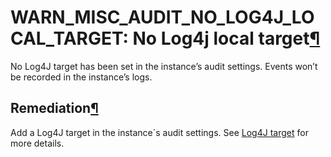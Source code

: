 WARN\_MISC\_AUDIT\_NO\_LOG4J\_LOCAL\_TARGET: No Log4j local target[¶](#warn-misc-audit-no-log4j-local-target-no-log4j-local-target "Permalink to this heading")
===============================================================================================================================================================


No Log4J target has been set in the instance’s audit settings. Events won’t be recorded in the instance’s logs.



Remediation[¶](#remediation "Permalink to this heading")
--------------------------------------------------------


Add a Log4J target in the instance\`s audit settings. See [Log4J target](../../operations/audit-trail/centralization-and-dispatch.html#audit-trail-log4j-target) for more details.